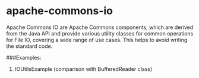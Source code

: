 # apache-commons-io

Apache Commons IO are Apache Commons components, 
which are derived from the Java API and provide 
various utility classes for common operations for File IO, 
covering a wide range of use cases. 
This helps to avoid writing the standard code.

###Examples:
1. IOUtilsExample (comparison with BufferedReader class)
